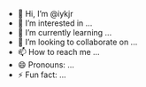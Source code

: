 - 👋 Hi, I’m @iykjr
- 👀 I’m interested in ...
- 🌱 I’m currently learning ...
- 💞️ I’m looking to collaborate on ...
- 📫 How to reach me ...
- 😄 Pronouns: ...
- ⚡ Fun fact: ...

<!---
isaackooms/isaackooms is a ✨ special ✨ repository because its `README.md` (this file) appears on your GitHub profile.
You can click the Preview link to take a look at your changes.
--->

